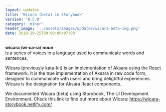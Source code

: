 ```yaml
---
layout: updates
title: 'Wicara (beta) in Storybook'
version: '0.5.0'
category: 'minor'
header_image: '../assets/images/updates/wicara-beta-img.png'
date: 2018-10-25T00:00:00+07:00
---
```


**wicara /wi·ca·ra/ noun**<br />
is a series of voices in a language used to communicate words and sentences.

Wicara (previously kata-kit) is an implementation of Aksara using the React framework. It is the true implementation of Aksara in raw code form, designed to communicate with users and bring delightful experiences. Wicara is the designation for Aksara React components.

We documented Wicara (beta) using Storybook, The UI Development Environment. Check this link to find out more about Wicara: https://wicara-storybook.netlify.com/
